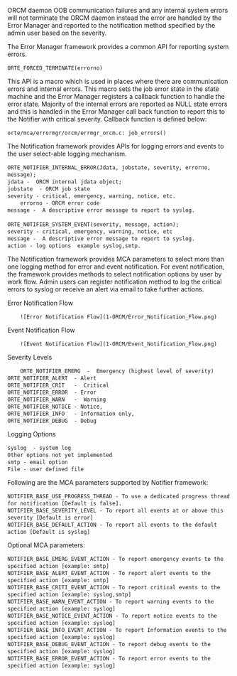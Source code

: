 ORCM daemon OOB communication failures and any internal system errors will not terminate the ORCM daemon instead the error are handled by the Error Manager and reported to the notification method specified by the admin user based on the severity.

The Error Manager framework provides a common API for reporting system errors.

	ORTE_FORCED_TERMINATE(errorno)

This API is a macro which is used in places where there are communication errors and internal errors. This macro sets the job error state in the state machine and the Error Manager registers a callback function to handle the error state.
Majority of the internal errors are reported as NULL state errors and this is handled in the Error Manager call back function to report this to the Notifier with critical severity.
Callback function is defined below:

	orte/mca/errormgr/orcm/errmgr_orcm.c: job_errors() 

The Notification framework provides APIs for logging errors and events to the user select-able logging mechanism.

	ORTE_NOTIFIER_INTERNAL_ERROR(Jdata, jobstate, severity, errorno, message); 
	jdata -  ORCM internal jdata object;
	jobstate  - ORCM job state
	severity - critical, emergency, warning, notice, etc.
        errorno - ORCM error code
	message -  A descriptive error message to report to syslog.

	ORTE_NOTIFIER_SYSTEM_EVENT(severity, message, action);
	severity - critical, emergency, warning, notice, etc
	message -  A descriptive error message to report to syslog.
	action - log options  example syslog,smtp.

The Notification framework provides MCA parameters to select more than one logging method for error and event notification.
For event notification, the framework provides methods to select notification options by user by work flow.
Admin users can register notification method to log the critical errors to syslog or receive an alert via email to take further actions.


Error Notification Flow

        ![Error Notification Flow](1-ORCM/Error_Notification_Flow.png)


Event Notification Flow

        ![Event Notification Flow](1-ORCM/Event_Notification_Flow.png)


Severity Levels

        ORTE_NOTIFIER_EMERG  -  Emergency (highest level of severity)
 	ORTE_NOTIFIER_ALERT  - Alert 	
 	ORTE_NOTIFIER_CRIT   -  Critical
 	ORTE_NOTIFIER_ERROR  - Error 
 	ORTE_NOTIFIER_WARN   -  Warning 
 	ORTE_NOTIFIER_NOTICE - Notice,
 	ORTE_NOTIFIER_INFO   - Information only,
	ORTE_NOTIFIER_DEBUG  - Debug


Logging Options

	syslog  - system log
	Other options not yet implemented
	smtp - email option
	File - user defined file


Following are the MCA parameters supported by Notifier framework:

	NOTIFIER_BASE_USE_PROGRESS_THREAD - To use a dedicated progress thread for notification [Default is false].
	NOTIFIER_BASE_SEVERITY_LEVEL - To report all events at or above this severity [Default is error]
	NOTIFIER_BASE_DEFAULT_ACTION - To report all events to the default action [Default is syslog]

Optional MCA parameters:

	NOTIFIER_BASE_EMERG_EVENT_ACTION - To report emergency events to the specified action [example: smtp]
	NOTIFIER_BASE_ALERT_EVENT_ACTION - To report alert events to the specified action [example: smtp]
	NOTIFIER_BASE_CRITI_EVENT_ACTION - To report critical events to the specified action [example: syslog,smtp]
	NOTIFIER_BASE_WARN_EVENT_ACTION - To report warning events to the specified action [example: syslog]
	NOTIFIER_BASE_NOTICE_EVENT_ACTION - To report notice events to the specified action [example: syslog]
	NOTIFIER_BASE_INFO_EVENT_ACTION - To report Information events to the specified action [example: syslog]
	NOTIFIER_BASE_DEBUG_EVENT_ACTION - To report debug events to the specified action [example: syslog]
	NOTIFIER_BASE_ERROR_EVENT_ACTION - To report error events to the specified action [example: syslog]
